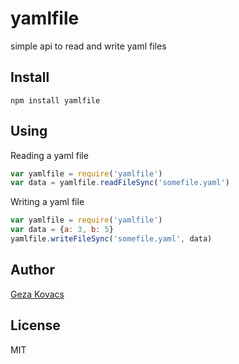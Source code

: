 # yamlfile

simple api to read and write yaml files

## Install

    npm install yamlfile

## Using

Reading a yaml file

```javascript
var yamlfile = require('yamlfile')
var data = yamlfile.readFileSync('somefile.yaml')
```

Writing a yaml file

```javascript
var yamlfile = require('yamlfile')
var data = {a: 3, b: 5}
yamlfile.writeFileSync('somefile.yaml', data)
```
## Author

[Geza Kovacs](http://github.com/gkovacs)

## License

MIT
